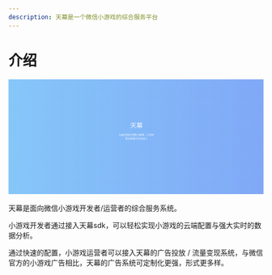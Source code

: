 ```yaml
---
description: 天幕是一个微信小游戏的综合服务平台
---
```


# 介绍

![](.gitbook/assets/image%20%2819%29.png)

天幕是面向微信小游戏开发者/运营者的综合服务系统。

小游戏开发者通过接入天幕sdk，可以轻松实现小游戏的云端配置与强大实时的数据分析。

通过快速的配置，小游戏运营者可以接入天幕的广告投放 / 流量变现系统，与微信官方的小游戏广告相比，天幕的广告系统可定制化更强，形式更多样。

